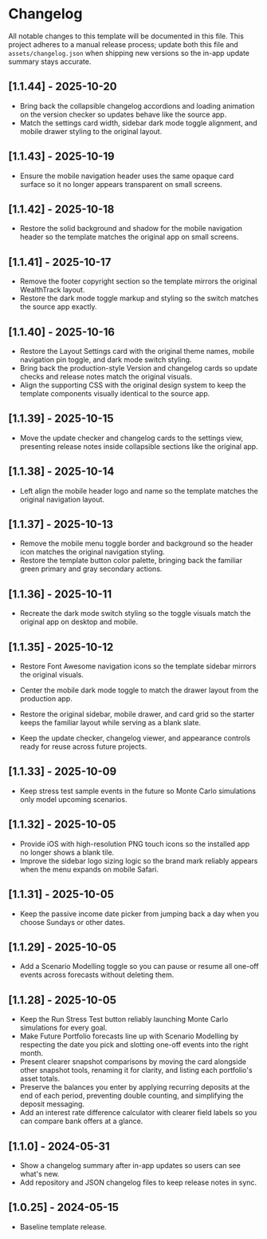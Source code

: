 # Changelog

All notable changes to this template will be documented in this file. This project adheres to a manual release process; update both this file and `assets/changelog.json` when shipping new versions so the in-app update summary stays accurate.

## [1.1.44] - 2025-10-20
- Bring back the collapsible changelog accordions and loading animation on the version checker so updates behave like the source app.
- Match the settings card width, sidebar dark mode toggle alignment, and mobile drawer styling to the original layout.

## [1.1.43] - 2025-10-19
- Ensure the mobile navigation header uses the same opaque card surface so it no longer appears transparent on small screens.

## [1.1.42] - 2025-10-18
- Restore the solid background and shadow for the mobile navigation header so the template matches the original app on small screens.

## [1.1.41] - 2025-10-17
- Remove the footer copyright section so the template mirrors the original WealthTrack layout.
- Restore the dark mode toggle markup and styling so the switch matches the source app exactly.

## [1.1.40] - 2025-10-16
- Restore the Layout Settings card with the original theme names, mobile navigation pin toggle, and dark mode switch styling.
- Bring back the production-style Version and changelog cards so update checks and release notes match the original visuals.
- Align the supporting CSS with the original design system to keep the template components visually identical to the source app.

## [1.1.39] - 2025-10-15
- Move the update checker and changelog cards to the settings view, presenting release notes inside collapsible sections like the original app.

## [1.1.38] - 2025-10-14
- Left align the mobile header logo and name so the template matches the original navigation layout.

## [1.1.37] - 2025-10-13
- Remove the mobile menu toggle border and background so the header icon matches the original navigation styling.
- Restore the template button color palette, bringing back the familiar green primary and gray secondary actions.

## [1.1.36] - 2025-10-11
- Recreate the dark mode switch styling so the toggle visuals match the original app on desktop and mobile.

## [1.1.35] - 2025-10-12
- Restore Font Awesome navigation icons so the template sidebar mirrors the original visuals.
- Center the mobile dark mode toggle to match the drawer layout from the production app.

- Restore the original sidebar, mobile drawer, and card grid so the starter keeps the familiar layout while serving as a blank slate.
- Keep the update checker, changelog viewer, and appearance controls ready for reuse across future projects.

## [1.1.33] - 2025-10-09
- Keep stress test sample events in the future so Monte Carlo simulations only model upcoming scenarios.

## [1.1.32] - 2025-10-05
- Provide iOS with high-resolution PNG touch icons so the installed app no longer shows a blank tile.
- Improve the sidebar logo sizing logic so the brand mark reliably appears when the menu expands on mobile Safari.

## [1.1.31] - 2025-10-05
- Keep the passive income date picker from jumping back a day when you choose Sundays or other dates.

## [1.1.29] - 2025-10-05
- Add a Scenario Modelling toggle so you can pause or resume all one-off events across forecasts without deleting them.

## [1.1.28] - 2025-10-05
- Keep the Run Stress Test button reliably launching Monte Carlo simulations for every goal.
- Make Future Portfolio forecasts line up with Scenario Modelling by respecting the date you pick and slotting one-off events into the right month.
- Present clearer snapshot comparisons by moving the card alongside other snapshot tools, renaming it for clarity, and listing each portfolio's asset totals.
- Preserve the balances you enter by applying recurring deposits at the end of each period, preventing double counting, and simplifying the deposit messaging.
- Add an interest rate difference calculator with clearer field labels so you can compare bank offers at a glance.

## [1.1.0] - 2024-05-31
- Show a changelog summary after in-app updates so users can see what's new.
- Add repository and JSON changelog files to keep release notes in sync.

## [1.0.25] - 2024-05-15
- Baseline template release.

